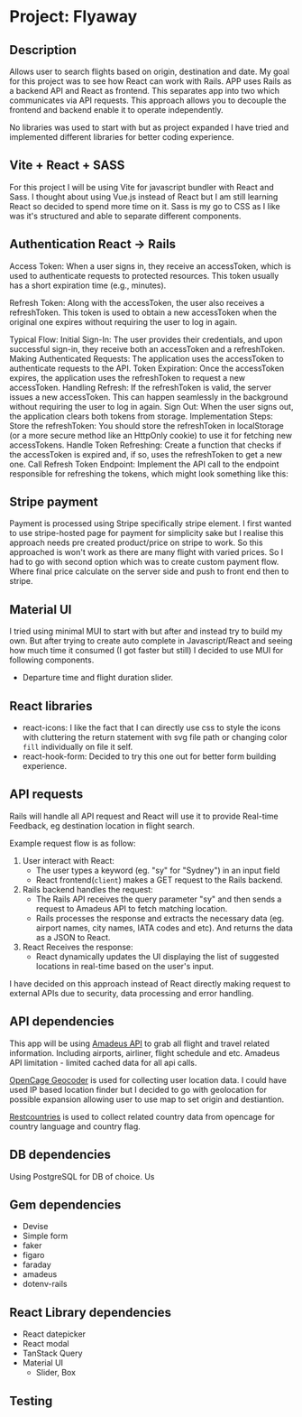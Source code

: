 # Project: Flyaway

## Description
Allows user to search flights based on origin, destination and date. My goal for this project was to see how React can work with Rails.
APP uses Rails as a backend API and React as frontend. This separates app into two which communicates via API requests. This approach allows you to decouple the frontend and backend enable it to operate independently. 

No libraries was used to start with but as project expanded I have tried and implemented different libraries for better coding experience. 

## Vite + React + SASS
For this project I will be using Vite for javascript bundler with React and Sass.
I thought about using Vue.js instead of React but I am still learning React so decided to spend more time on it. 
Sass is my go to CSS as I like was it's structured and able to separate different components.

## Authentication React -> Rails
Access Token: When a user signs in, they receive an accessToken, which is used to authenticate requests to protected resources. This token usually has a short expiration time (e.g., minutes).

Refresh Token: Along with the accessToken, the user also receives a refreshToken. This token is used to obtain a new accessToken when the original one expires without requiring the user to log in again.

Typical Flow:
Initial Sign-In: The user provides their credentials, and upon successful sign-in, they receive both an accessToken and a refreshToken.
Making Authenticated Requests: The application uses the accessToken to authenticate requests to the API.
Token Expiration: Once the accessToken expires, the application uses the refreshToken to request a new accessToken.
Handling Refresh: If the refreshToken is valid, the server issues a new accessToken. This can happen seamlessly in the background without requiring the user to log in again.
Sign Out: When the user signs out, the application clears both tokens from storage.
Implementation Steps:
Store the refreshToken: You should store the refreshToken in localStorage (or a more secure method like an HttpOnly cookie) to use it for fetching new accessTokens.
Handle Token Refreshing: Create a function that checks if the accessToken is expired and, if so, uses the refreshToken to get a new one.
Call Refresh Token Endpoint: Implement the API call to the endpoint responsible for refreshing the tokens, which might look something like this:

## Stripe payment
Payment is processed using Stripe specifically stripe element. I first wanted to use stripe-hosted page for payment for simplicity sake but I realise this approach needs pre created product/price on stripe to work. So this approached is won't work as there are many flight with varied prices. So I had to go with second option which was to create custom payment flow. Where final price calculate on the server side and push to front end then to stripe.

## Material UI
I tried using minimal MUI to start with but after and instead try to build my own. But after trying to create auto complete in Javascript/React and seeing how much time it consumed (I got faster but still) I decided to use MUI for following components.
- Departure time and flight duration slider.

## React libraries
- react-icons: I like the fact that I can directly use css to style the icons with cluttering the return statement with svg file path or changing color `fill` individually on file it self. 
- react-hook-form: Decided to try this one out for better form building experience.

## API requests
Rails will handle all API request and React will use it to provide Real-time Feedback, eg destination location in flight search.

Example request flow is as follow:
1. User interact with React:
    - The user types a keyword (eg. "sy" for "Sydney") in an input field
    - React frontend(`client`) makes a GET request to the Rails backend.
2. Rails backend handles the request:
    - The Rails API receives the query parameter "sy" and then sends a request to Amadeus API to fetch matching location. 
    - Rails processes the response and extracts the necessary data (eg. airport names, city names, IATA codes and etc). And returns the data as a JSON to React. 
3. React Receives the response:
    - React dynamically updates the UI displaying the list of suggested locations in real-time based on the user's input. 

I have decided on this approach instead of React directly making request to external APIs due to security, data processing and error handling. 

## API dependencies
This app will be using [Amadeus API](https://www.flightapi.io/flight-status-and-tracking-api) to grab all flight and travel related information.
Including airports, airliner, flight schedule and etc. 
Amadeus API limitation - limited cached data for all api calls.

[OpenCage Geocoder](https://opencagedata.com/) is used for collecting user location data. I could have used IP based location finder but I decided to go with geolocation for possible expansion allowing user to use map to set origin and destiantion.

[Restcountries](https://restcountires.com) is used to collect related country data from opencage for country language and country flag. 

## DB dependencies
Using PostgreSQL for DB of choice. Us

## Gem dependencies
- Devise
- Simple form
- faker 
- figaro
- faraday
- amadeus
- dotenv-rails

## React Library dependencies
- React datepicker
- React modal
- TanStack Query
- Material UI
    - Slider, Box

## Testing